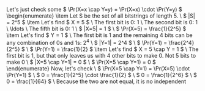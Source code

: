 Let's just check some $ \Pr(X=x \cap Y=y) = \Pr(X=x) \cdot \Pr(Y=y) $
\begin{enumerate}
	\item Let S be the set of all bitstrings of length 5. \\
	      $ |S| = 2^5 $
	\item Let's find $ X = 5 $ \\
	      The first bit is 0: 1 \\
	      The second bit is 0: 1 \\
	      \ldots \\
	      The fifth bit is 0: 1 \\
	      $ |X=5| = 1 $ \\
	      $ \Pr(X=5) = \frac{1}{2^5} $
	\item Let's find $ Y = 1 $ \\
	      The first bit is 1 and the remaining 4 bits can be any combination of 0s and 1s: $2^4$ \\
$ |Y=1| = 2^4 $ \\
$ \Pr(Y=1) = \frac{2^4}{2^5} $ \\
$ \Pr(Y=1) = \frac{1}{2} $
	\item Let's find $ X = 5 \cap Y = 1 $ \\
	      The first bit is 1, but that only leaves us with 4 other bits to make 0. Not 5 bits to make 0 \\
	      $ |X=5 \cap Y=1| = 0 $ \\
	      $ \Pr(X=5 \cap Y=1) = 0 $
\end{enumerate}
Now, let's check \\
$ \Pr(X=5 \cap Y=1) = \Pr(X=5) \cdot \Pr(Y=1) $ \\
$ 0 = \frac{1}{2^5} \cdot \frac{1}{2} $ \\
$ 0 = \frac{1}{2^6} $ \\
$ 0 = \frac{1}{64} $ \\
Because the two are not equal, it is no independent
